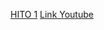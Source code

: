 <a href="https://www.canva.com/design/DAGFI188feg/36rjD0iOS-XIr7kmEW4Wnw/edit?utm_content=DAGFI188feg&utm_campaign=designshare&utm_medium=link2&utm_source=sharebutton">HITO 1</a>
<a href = "https://www.youtube.com/watch?v=supetgzedo0">Link Youtube </a>
